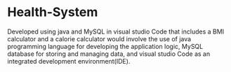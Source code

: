 # Health-System
Developed using java and MySQL in visual studio Code that includes a BMI calculator and a calorie calculator would involve the use of java programming language for developing the application logic, MySQL database for storing and managing data, and visual studio Code as an integrated development environment(IDE).
